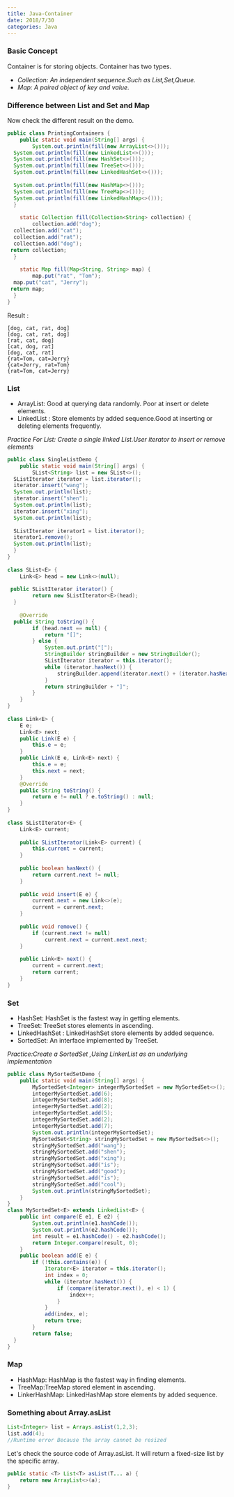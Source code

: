 ```yaml
---
title: Java-Container
date: 2018/7/30
categories: Java
---
```

### Basic Concept
Container is for storing objects. Container has two types.
 - *Collection: An independent sequence.Such as List,Set,Queue.*
 - *Map: A paired object of key and value.* 
### Difference between List and Set and Map
Now check the different result on the demo.
```java
public class PrintingContainers {  
    public static void main(String[] args) {  
        System.out.println(fill(new ArrayList<>()));  
  System.out.println(fill(new LinkedList<>()));  
  System.out.println(fill(new HashSet<>()));  
  System.out.println(fill(new TreeSet<>()));  
  System.out.println(fill(new LinkedHashSet<>()));  
  
  System.out.println(fill(new HashMap<>()));  
  System.out.println(fill(new TreeMap<>()));  
  System.out.println(fill(new LinkedHashMap<>()));  
  }  
  
    static Collection fill(Collection<String> collection) {  
        collection.add("dog");  
  collection.add("cat");  
  collection.add("rat");  
  collection.add("dog");  
 return collection;  
  }  
  
    static Map fill(Map<String, String> map) {  
        map.put("rat", "Tom");  
  map.put("cat", "Jerry");  
 return map;  
  }  
}
```
Result :
```
[dog, cat, rat, dog]
[dog, cat, rat, dog]
[rat, cat, dog]
[cat, dog, rat]
[dog, cat, rat]
{rat=Tom, cat=Jerry}
{cat=Jerry, rat=Tom}
{rat=Tom, cat=Jerry}
```
### List
 - ArrayList: Good at querying data randomly. Poor at  insert or delete elements.
 - LinkedList : Store elements by added sequence.Good at inserting or deleting elements frequently.

*Practice For List: Create a single linked List.User iterator to insert or remove elements*
```java
public class SingleListDemo {  
    public static void main(String[] args) {  
        SList<String> list = new SList<>();  
  SListIterator iterator = list.iterator();  
  iterator.insert("wang");  
  System.out.println(list);  
  iterator.insert("shen");  
  System.out.println(list);  
  iterator.insert("xing");  
  System.out.println(list);  
  
  SListIterator iterator1 = list.iterator();  
  iterator1.remove();  
  System.out.println(list);  
  }  
}  
  
class SList<E> {  
    Link<E> head = new Link<>(null);  
  
 public SListIterator iterator() {  
        return new SListIterator<E>(head);  
  }  
  
    @Override  
  public String toString() {  
        if (head.next == null) {  
            return "[]";  
        } else {  
            System.out.print("[");  
            StringBuilder stringBuilder = new StringBuilder();  
            SListIterator iterator = this.iterator();  
            while (iterator.hasNext()) {  
                stringBuilder.append(iterator.next() + (iterator.hasNext() ? "," : ""));  
            }  
            return stringBuilder + "]";  
        }  
    }  
}  
  
class Link<E> {  
    E e;  
    Link<E> next;  
    public Link(E e) {  
        this.e = e;  
    }  
    public Link(E e, Link<E> next) {  
        this.e = e;  
        this.next = next;  
    }  
    @Override  
    public String toString() {  
        return e != null ? e.toString() : null;  
    }  
}  
  
class SListIterator<E> {  
    Link<E> current;  
  
    public SListIterator(Link<E> current) {  
        this.current = current;  
    }  
  
    public boolean hasNext() {  
        return current.next != null;  
    }  
  
    public void insert(E e) {  
        current.next = new Link<>(e);  
        current = current.next;  
    }  
  
    public void remove() {  
        if (current.next != null)  
            current.next = current.next.next;  
    }  
  
    public Link<E> next() {  
        current = current.next;  
        return current;  
    }  
}
```
### Set
 - HashSet: HashSet is the fastest way in getting elements.
 - TreeSet: TreeSet stores elements in ascending. 
 - LinkedHashSet : LinkedHashSet store elements by added sequence.
 - SortedSet: An interface implemented by TreeSet.

*Practice:Create a SortedSet ,Using LinkerList as an underlying implementation*
```java
public class MySortedSetDemo {  
    public static void main(String[] args) {  
        MySortedSet<Integer> integerMySortedSet = new MySortedSet<>();  
        integerMySortedSet.add(6);  
        integerMySortedSet.add(8);  
        integerMySortedSet.add(2);  
        integerMySortedSet.add(5);  
        integerMySortedSet.add(2);  
        integerMySortedSet.add(7);  
        System.out.println(integerMySortedSet);  
        MySortedSet<String> stringMySortedSet = new MySortedSet<>();  
        stringMySortedSet.add("wang");  
        stringMySortedSet.add("shen");  
        stringMySortedSet.add("xing");  
        stringMySortedSet.add("is");  
        stringMySortedSet.add("good");  
        stringMySortedSet.add("is");  
        stringMySortedSet.add("cool");  
        System.out.println(stringMySortedSet);  
    }  
}  
class MySortedSet<E> extends LinkedList<E> {  
    public int compare(E e1, E e2) {  
        System.out.println(e1.hashCode());  
        System.out.println(e2.hashCode());  
        int result = e1.hashCode() - e2.hashCode();  
        return Integer.compare(result, 0);  
    }  
    public boolean add(E e) {  
        if (!this.contains(e)) {  
            Iterator<E> iterator = this.iterator();  
            int index = 0;  
            while (iterator.hasNext()) {  
                if (compare(iterator.next(), e) < 1) {  
                    index++;  
                }  
            }  
            add(index, e);  
            return true;  
        }  
        return false;  
  }  
}
```
### Map
 - HashMap: HashMap is the fastest way in finding elements.
 - TreeMap:TreeMap stored element in ascending.
 - LinkerHashMap: LinkedHashMap store elements by added sequence.



### Something about Array.asList
 ```java
List<Integer> list = Arrays.asList(1,2,3);  
list.add(4);
//Runtime error Because the array cannot be resized
 ```
Let's check the source code of Array.asList. It will return a fixed-size list by the specific array.
```java
public static <T> List<T> asList(T... a) {  
    return new ArrayList<>(a);  
}
```
